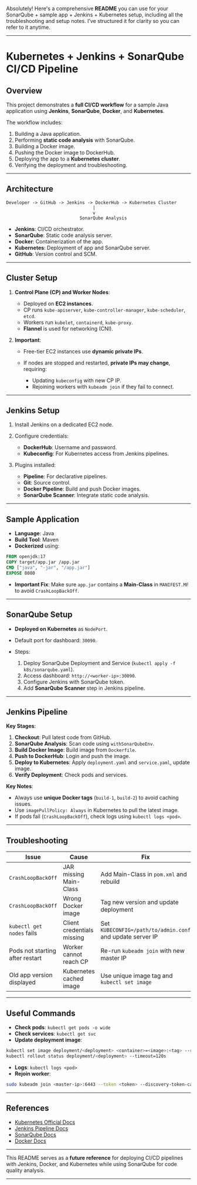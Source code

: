 Absolutely! Here's a comprehensive **README** you can use for your SonarQube + sample app + Jenkins + Kubernetes setup, including all the troubleshooting and setup notes. I’ve structured it for clarity so you can refer to it anytime.

---

# Kubernetes + Jenkins + SonarQube CI/CD Pipeline

## Overview

This project demonstrates a **full CI/CD workflow** for a sample Java application using **Jenkins**, **SonarQube**, **Docker**, and **Kubernetes**.

The workflow includes:

1. Building a Java application.
2. Performing **static code analysis** with SonarQube.
3. Building a Docker image.
4. Pushing the Docker image to DockerHub.
5. Deploying the app to a **Kubernetes cluster**.
6. Verifying the deployment and troubleshooting.

---

## Architecture

```
Developer -> GitHub -> Jenkins -> DockerHub -> Kubernetes Cluster
                                 |
                                 v
                            SonarQube Analysis
```

* **Jenkins**: CI/CD orchestrator.
* **SonarQube**: Static code analysis server.
* **Docker**: Containerization of the app.
* **Kubernetes**: Deployment of app and SonarQube server.
* **GitHub**: Version control and SCM.

---

## Cluster Setup

1. **Control Plane (CP) and Worker Nodes**:

   * Deployed on **EC2 instances**.
   * CP runs `kube-apiserver`, `kube-controller-manager`, `kube-scheduler`, `etcd`.
   * Workers run `kubelet`, `containerd`, `kube-proxy`.
   * **Flannel** is used for networking (CNI).
2. **Important**:

   * Free-tier EC2 instances use **dynamic private IPs**.
   * If nodes are stopped and restarted, **private IPs may change**, requiring:

     * Updating `kubeconfig` with new CP IP.
     * Rejoining workers with `kubeadm join` if they fail to connect.

---

## Jenkins Setup

1. Install Jenkins on a dedicated EC2 node.
2. Configure credentials:

   * **DockerHub**: Username and password.
   * **Kubeconfig**: For Kubernetes access from Jenkins pipelines.
3. Plugins installed:

   * **Pipeline**: For declarative pipelines.
   * **Git**: Source control.
   * **Docker Pipeline**: Build and push Docker images.
   * **SonarQube Scanner**: Integrate static code analysis.

---

## Sample Application

* **Language**: Java
* **Build Tool**: Maven
* **Dockerized** using:

```dockerfile
FROM openjdk:17
COPY target/app.jar /app.jar
CMD ["java", "-jar", "/app.jar"]
EXPOSE 8080
```

* **Important Fix**: Make sure `app.jar` contains a **Main-Class** in `MANIFEST.MF` to avoid `CrashLoopBackOff`.

---

## SonarQube Setup

* **Deployed on Kubernetes** as `NodePort`.
* Default port for dashboard: `30090`.
* Steps:

  1. Deploy SonarQube Deployment and Service (`kubectl apply -f k8s/sonarqube.yaml`).
  2. Access dashboard: `http://<worker-ip>:30090`.
  3. Configure Jenkins with SonarQube token.
  4. Add **SonarQube Scanner** step in Jenkins pipeline.

---

## Jenkins Pipeline

**Key Stages**:

1. **Checkout**: Pull latest code from GitHub.
2. **SonarQube Analysis**: Scan code using `withSonarQubeEnv`.
3. **Build Docker Image**: Build image from `Dockerfile`.
4. **Push to DockerHub**: Login and push the image.
5. **Deploy to Kubernetes**: Apply `deployment.yaml` and `service.yaml`, update image.
6. **Verify Deployment**: Check pods and services.

**Key Notes**:

* Always use **unique Docker tags** (`build-1`, `build-2`) to avoid caching issues.
* Use `imagePullPolicy: Always` in Kubernetes to pull the latest image.
* If pods fail (`CrashLoopBackOff`), check logs using `kubectl logs <pod>`.

---

## Troubleshooting

| Issue                           | Cause                      | Fix                                                       |
| ------------------------------- | -------------------------- | --------------------------------------------------------- |
| `CrashLoopBackOff`              | JAR missing Main-Class     | Add Main-Class in `pom.xml` and rebuild                   |
| `CrashLoopBackOff`              | Wrong Docker image         | Tag new version and update deployment                     |
| `kubectl get nodes` fails       | Client credentials missing | Set `KUBECONFIG=/path/to/admin.conf` and update server IP |
| Pods not starting after restart | Worker cannot reach CP     | Re-run `kubeadm join` with new master IP                  |
| Old app version displayed       | Kubernetes cached image    | Use unique image tag and `kubectl set image`              |

---

## Useful Commands

* **Check pods**: `kubectl get pods -o wide`
* **Check services**: `kubectl get svc`
* **Update deployment image**:

```bash
kubectl set image deployment/<deployment> <container>=<image>:<tag> --record
kubectl rollout status deployment/<deployment> --timeout=120s
```

* **Logs**: `kubectl logs <pod>`
* **Rejoin worker**:

```bash
sudo kubeadm join <master-ip>:6443 --token <token> --discovery-token-ca-cert-hash sha256:<hash>
```

---

## References

* [Kubernetes Official Docs](https://kubernetes.io/docs/)
* [Jenkins Pipeline Docs](https://www.jenkins.io/doc/book/pipeline/)
* [SonarQube Docs](https://docs.sonarqube.org/)
* [Docker Docs](https://docs.docker.com/)

---

This README serves as a **future reference** for deploying CI/CD pipelines with Jenkins, Docker, and Kubernetes while using SonarQube for code quality analysis.

---


